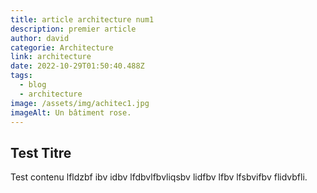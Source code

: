 ```yaml
---
title: article architecture num1
description: premier article
author: david
categorie: Architecture
link: architecture
date: 2022-10-29T01:50:40.488Z
tags:
  - blog
  - architecture
image: /assets/img/achitec1.jpg
imageAlt: Un bâtiment rose.
---
```

## T﻿est Titre

T﻿est contenu lfldzbf ibv idbv lfdbvlfbvliqsbv lidfbv lfbv lfsbvifbv flidvbfli.